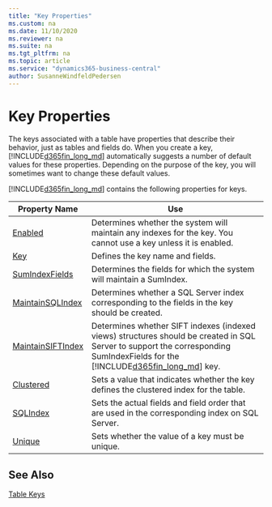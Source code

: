 ```yaml
---
title: "Key Properties"
ms.custom: na
ms.date: 11/10/2020
ms.reviewer: na
ms.suite: na
ms.tgt_pltfrm: na
ms.topic: article
ms.service: "dynamics365-business-central"
author: SusanneWindfeldPedersen
---
```


# Key Properties

The keys associated with a table have properties that describe their behavior, just as tables and fields do. When you create a key, [!INCLUDE[d365fin_long_md](../includes/d365fin_long_md.md)] automatically suggests a number of default values for these properties. Depending on the purpose of the key, you will sometimes want to change these default values.  

 [!INCLUDE[d365fin_long_md](../includes/d365fin_long_md.md)] contains the following properties for keys.  

|Property Name|Use|  
|-------------------|---------|  
|[Enabled](devenv-enabled-property.md)|Determines whether the system will maintain any indexes for the key. You cannot use a key unless it is enabled.|  
|[Key](devenv-key-property.md)|Defines the key name and fields.|  
|[SumIndexFields](devenv-sumindexfields-property.md)|Determines the fields for which the system will maintain a SumIndex.|  
|[MaintainSQLIndex](devenv-maintainsql-index-property.md)|Determines whether a SQL Server index corresponding to the fields in the key should be created.|  
|[MaintainSIFTIndex](devenv-maintainsift-index-property.md)|Determines whether SIFT indexes (indexed views) structures should be created in SQL Server to support the corresponding SumIndexFields for the [!INCLUDE[d365fin_long_md](../includes/d365fin_long_md.md)] key.|  
|[Clustered](devenv-clustered-property.md)|Sets a value that indicates whether the key defines the clustered index for the table.|  
|[SQLIndex](devenv-sql-index-property.md)|Sets the actual fields and field order that are used in the corresponding index on SQL Server.|  
|[Unique](devenv-unique-property.md)|Sets whether the value of a key must be unique.| 

## See Also  

[Table Keys](../devenv-table-keys.md)
